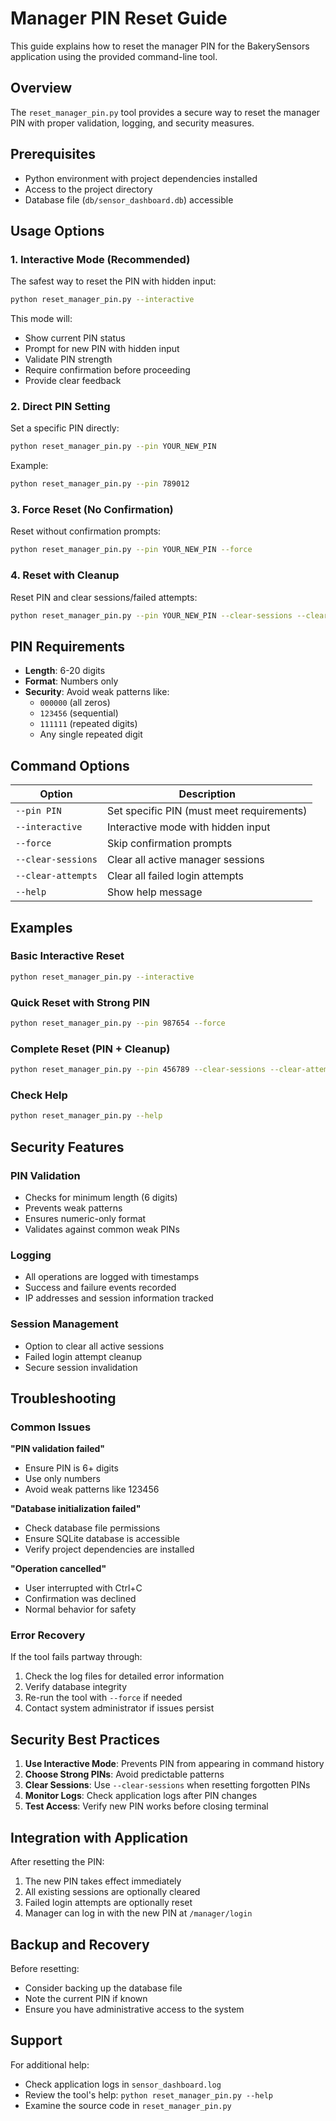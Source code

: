 # Manager PIN Reset Guide

This guide explains how to reset the manager PIN for the BakerySensors application using the provided command-line tool.

## Overview

The `reset_manager_pin.py` tool provides a secure way to reset the manager PIN with proper validation, logging, and security measures.

## Prerequisites

- Python environment with project dependencies installed
- Access to the project directory
- Database file (`db/sensor_dashboard.db`) accessible

## Usage Options

### 1. Interactive Mode (Recommended)

The safest way to reset the PIN with hidden input:

```bash
python reset_manager_pin.py --interactive
```

This mode will:
- Show current PIN status
- Prompt for new PIN with hidden input
- Validate PIN strength
- Require confirmation before proceeding
- Provide clear feedback

### 2. Direct PIN Setting

Set a specific PIN directly:

```bash
python reset_manager_pin.py --pin YOUR_NEW_PIN
```

Example:
```bash
python reset_manager_pin.py --pin 789012
```

### 3. Force Reset (No Confirmation)

Reset without confirmation prompts:

```bash
python reset_manager_pin.py --pin YOUR_NEW_PIN --force
```

### 4. Reset with Cleanup

Reset PIN and clear sessions/failed attempts:

```bash
python reset_manager_pin.py --pin YOUR_NEW_PIN --clear-sessions --clear-attempts
```

## PIN Requirements

- **Length**: 6-20 digits
- **Format**: Numbers only
- **Security**: Avoid weak patterns like:
  - `000000` (all zeros)
  - `123456` (sequential)
  - `111111` (repeated digits)
  - Any single repeated digit

## Command Options

| Option | Description |
|--------|-------------|
| `--pin PIN` | Set specific PIN (must meet requirements) |
| `--interactive` | Interactive mode with hidden input |
| `--force` | Skip confirmation prompts |
| `--clear-sessions` | Clear all active manager sessions |
| `--clear-attempts` | Clear all failed login attempts |
| `--help` | Show help message |

## Examples

### Basic Interactive Reset
```bash
python reset_manager_pin.py --interactive
```

### Quick Reset with Strong PIN
```bash
python reset_manager_pin.py --pin 987654 --force
```

### Complete Reset (PIN + Cleanup)
```bash
python reset_manager_pin.py --pin 456789 --clear-sessions --clear-attempts --force
```

### Check Help
```bash
python reset_manager_pin.py --help
```

## Security Features

### PIN Validation
- Checks for minimum length (6 digits)
- Prevents weak patterns
- Ensures numeric-only format
- Validates against common weak PINs

### Logging
- All operations are logged with timestamps
- Success and failure events recorded
- IP addresses and session information tracked

### Session Management
- Option to clear all active sessions
- Failed login attempt cleanup
- Secure session invalidation

## Troubleshooting

### Common Issues

**"PIN validation failed"**
- Ensure PIN is 6+ digits
- Use only numbers
- Avoid weak patterns like 123456

**"Database initialization failed"**
- Check database file permissions
- Ensure SQLite database is accessible
- Verify project dependencies are installed

**"Operation cancelled"**
- User interrupted with Ctrl+C
- Confirmation was declined
- Normal behavior for safety

### Error Recovery

If the tool fails partway through:
1. Check the log files for detailed error information
2. Verify database integrity
3. Re-run the tool with `--force` if needed
4. Contact system administrator if issues persist

## Security Best Practices

1. **Use Interactive Mode**: Prevents PIN from appearing in command history
2. **Choose Strong PINs**: Avoid predictable patterns
3. **Clear Sessions**: Use `--clear-sessions` when resetting forgotten PINs
4. **Monitor Logs**: Check application logs after PIN changes
5. **Test Access**: Verify new PIN works before closing terminal

## Integration with Application

After resetting the PIN:
1. The new PIN takes effect immediately
2. All existing sessions are optionally cleared
3. Failed login attempts are optionally reset
4. Manager can log in with the new PIN at `/manager/login`

## Backup and Recovery

Before resetting:
- Consider backing up the database file
- Note the current PIN if known
- Ensure you have administrative access to the system

## Support

For additional help:
- Check application logs in `sensor_dashboard.log`
- Review the tool's help: `python reset_manager_pin.py --help`
- Examine the source code in `reset_manager_pin.py`